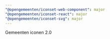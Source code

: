 ```yaml
---
"@opengemeenten/iconset-web-component": major
"@opengemeenten/iconset-react": major
"@opengemeenten/iconset-svg": major
---
```


Gemeenten iconen 2.0
